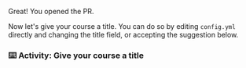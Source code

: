Great! You opened the PR.

Now let's give your course a title. You can do so by editing `config.yml` directly and changing the title field, or accepting the suggestion below.

### :keyboard: Activity: Give your course a title
